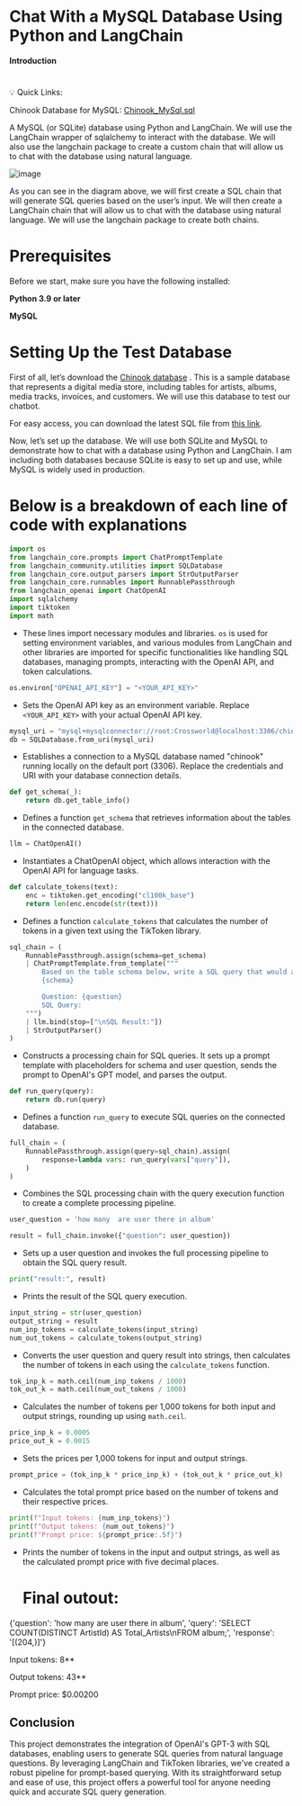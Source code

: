 # Chat With a MySQL Database Using Python and LangChain
**Introduction**
#
💡 Quick Links:

Chinook Database for MySQL: [Chinook_MySql.sql](https://github.com/lerocha/chinook-database/releases/download/v1.4.5/Chinook_MySql.sql)

A MySQL (or SQLite) database using Python and LangChain. We will use the LangChain wrapper of sqlalchemy to interact with the database. We will also use the langchain package to create a custom chain that will allow us to chat with the database using natural language.

![image](https://github.com/Prakashg7021/20240420-chat-with-mysql/assets/111484835/384d6fa9-adbe-458e-bca2-c9ce01cb0f0c)

As you can see in the diagram above, we will first create a SQL chain that will generate SQL queries based on the user’s input. We will then create a LangChain chain that will allow us to chat with the database using natural language. We will use the langchain package to create both chains.


# Prerequisites
Before we start, make sure you have the following installed:

**Python 3.9 or later**

**MySQL**

# Setting Up the Test Database

First of all, let’s download the [Chinook database](https://github.com/lerocha/chinook-database/releases/download/v1.4.5/Chinook_MySql.sql) . This is a sample database that represents a digital media store, including tables for artists, albums, media tracks, invoices, and customers. We will use this database to test our chatbot.

For easy access, you can download the latest SQL file from [this link](https://github.com/lerocha/chinook-database/releases/download/v1.4.5/Chinook_MySql.sql).

Now, let’s set up the database. We will use both SQLite and MySQL to demonstrate how to chat with a database using Python and LangChain. I am including both databases because SQLite is easy to set up and use, while MySQL is widely used in production.

# Below is a breakdown of each line of code with explanations

```python
import os
from langchain_core.prompts import ChatPromptTemplate
from langchain_community.utilities import SQLDatabase
from langchain_core.output_parsers import StrOutputParser
from langchain_core.runnables import RunnablePassthrough
from langchain_openai import ChatOpenAI
import sqlalchemy
import tiktoken
import math
```
- These lines import necessary modules and libraries. `os` is used for setting environment variables, and various modules from LangChain and other libraries are imported for specific functionalities like handling SQL databases, managing prompts, interacting with the OpenAI API, and token calculations.

```python
os.environ["OPENAI_API_KEY"] = "<YOUR_API_KEY>"
```
- Sets the OpenAI API key as an environment variable. Replace `<YOUR_API_KEY>` with your actual OpenAI API key.

```python
mysql_uri = "mysql+mysqlconnector://root:Crossworld@localhost:3306/chinook"
db = SQLDatabase.from_uri(mysql_uri)
```
- Establishes a connection to a MySQL database named "chinook" running locally on the default port (3306). Replace the credentials and URI with your database connection details.

```python
def get_schema(_):
    return db.get_table_info()
```
- Defines a function `get_schema` that retrieves information about the tables in the connected database.

```python
llm = ChatOpenAI()
```
- Instantiates a ChatOpenAI object, which allows interaction with the OpenAI API for language tasks.

```python
def calculate_tokens(text):
    enc = tiktoken.get_encoding("cl100k_base")
    return len(enc.encode(str(text)))
```
- Defines a function `calculate_tokens` that calculates the number of tokens in a given text using the TikToken library.

```python
sql_chain = (
    RunnablePassthrough.assign(schema=get_schema)
    | ChatPromptTemplate.from_template("""
        Based on the table schema below, write a SQL query that would answer the user's question:
        {schema}

        Question: {question}
        SQL Query:
    """)
    | llm.bind(stop=["\nSQL Result:"])
    | StrOutputParser()
)
```
- Constructs a processing chain for SQL queries. It sets up a prompt template with placeholders for schema and user question, sends the prompt to OpenAI's GPT model, and parses the output.

```python
def run_query(query):
    return db.run(query)
```
- Defines a function `run_query` to execute SQL queries on the connected database.

```python
full_chain = (
    RunnablePassthrough.assign(query=sql_chain).assign(
        response=lambda vars: run_query(vars["query"]),
    )
)
```
- Combines the SQL processing chain with the query execution function to create a complete processing pipeline.

```python
user_question = 'how many  are user there in album'

result = full_chain.invoke({"question": user_question})
```
- Sets up a user question and invokes the full processing pipeline to obtain the SQL query result.

```python
print("result:", result)
```
- Prints the result of the SQL query execution.

```python
input_string = str(user_question)
output_string = result
num_inp_tokens = calculate_tokens(input_string)
num_out_tokens = calculate_tokens(output_string)
```
- Converts the user question and query result into strings, then calculates the number of tokens in each using the `calculate_tokens` function.

```python
tok_inp_k = math.ceil(num_inp_tokens / 1000)
tok_out_k = math.ceil(num_out_tokens / 1000)
```
- Calculates the number of tokens per 1,000 tokens for both input and output strings, rounding up using `math.ceil`.

```python
price_inp_k = 0.0005
price_out_k = 0.0015
```
- Sets the prices per 1,000 tokens for input and output strings.

```python
prompt_price = (tok_inp_k * price_inp_k) + (tok_out_k * price_out_k)
```
- Calculates the total prompt price based on the number of tokens and their respective prices.

```python
print(f"Input tokens: {num_inp_tokens}")
print(f"Output tokens: {num_out_tokens}")
print(f"Prompt price: ${prompt_price:.5f}")
```
- Prints the number of tokens in the input and output strings, as well as the calculated prompt price with five decimal places.

  # Final outout:

{'question': 'how many  are user there in album', 'query': 'SELECT COUNT(DISTINCT ArtistId) AS Total_Artists\nFROM album;', 'response': '[(204,)]'}

Input tokens: 8**

Output tokens: 43**

Prompt price: $0.00200


## Conclusion

This project demonstrates the integration of OpenAI's GPT-3 with SQL databases, enabling users to generate SQL queries from natural language questions. By leveraging LangChain and TikToken libraries, we've created a robust pipeline for prompt-based querying. With its straightforward setup and ease of use, this project offers a powerful tool for anyone needing quick and accurate SQL query generation.
